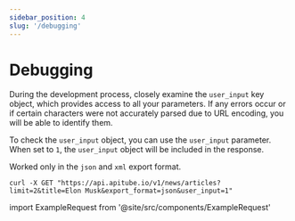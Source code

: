 ```yaml
---
sidebar_position: 4
slug: '/debugging'
---
```


# Debugging

During the development process, closely examine the `user_input` key object, which provides access to all your parameters. If any errors occur or if certain characters were not accurately parsed due to URL encoding, you will be able to identify them.

To check the `user_input` object, you can use the `user_input` parameter. When set to `1`, the `user_input` object will be included in the response.

Worked only in the `json` and `xml` export format.

```shell
curl -X GET "https://api.apitube.io/v1/news/articles?limit=2&title=Elon Musk&export_format=json&user_input=1"
```

import ExampleRequest from '@site/src/components/ExampleRequest'

<ExampleRequest url="https://api.apitube.io/v1/news/articles?limit=2&title=Elon Musk&export_format=json&debug=1"></ExampleRequest>
